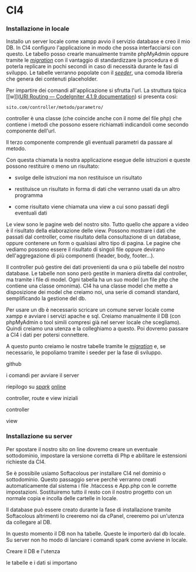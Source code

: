 # CI4

### Installazione in locale

Installo un server locale come xampp avvio il servizio database e creo il mio DB. In CI4 configuro l'applicazione in modo che possa interfacciarsi con questo. Le tabello posso crearle manualmente tramite phpMyAdmin oppure tramite le <u>*migration*</u> con il vantaggio di standardizzare la procedura e di poterla replicare in pochi secondi in caso di necessità durante le fasi di sviluppo. Le tabelle verranno popolate con il <u>*seeder*</u>, una comoda libreria che genera dei contenuti placeholder.

Per impartire dei comandi all'applicazione si sfrutta l'url. La struttura  tipica [[w]]([URI Routing &mdash; CodeIgniter 4.1.9 documentation](https://codeigniter4.github.io/userguide/incoming/routing.html#setting-your-own-routing-rules)) si presenta così: 

```
sito.com/controller/metodo/parametro/
```

controller è una classe (che coincide anche con il nome del file php) che contiene i metodi che possono essere richiamati indicandoli come secondo componente dell'url.

Il terzo componente comprende gli eventuali parametri da passare al metodo.

Con questa chiamata la nostra applicazione esegue delle istruzioni e queste possono restituire o meno un risultato: 

- svolge delle istruzioni ma non restituisce un risultato

- restituisce un risultato in forma di dati che verranno usati da un altro programma

- come risultato viene chiamata una view a cui sono passati degli eventuali dati

Le view sono le pagine web del nostro sito. Tutto quello che appare a video è il risultato della elaborazione delle view. Possono mostrare i dati che passati dal controller, come risultato della consultazione di un database, oppure contenere un form o qualsiasi altro tipo di pagina. Le pagine che vediamo possono essere il risultato di singoli file oppure devirano dell'aggregazione di più componenti (header, body, footer...).

Il controller può gestire dei dati provenienti da una o più tabelle del nostro database. Le tabelle non sono però gestite in maniera diretta dal controller, ma tramite i file di model. Ogni tabella ha un suo model (un file php che contiene una classe omonima). CI4 ha una classe model che mette a disposizione dei model che creiamo noi, una serie di comandi standard, semplificando la gestione del db.

Per usare un db è necessario scricare un comune server locale come xampp e avviare i servizi apache e sql. Creiamo manualmente il DB (con phpMyAdmin o tool simili compresi già nel server locale che scegliamo). Quindi creiamo una utenza e la colleghiamo a questo. Poi dovremo passare a CI4 i dati per potersi connettere.

A questo punto creiamo le nostre tabelle tramite le <u>*migration*</u> e, se necessario, le popoliamo tramite i seeder per la fase di sviluppo.



github

i comandi per avviare il server

riepilogo su <u>*spark*</u> [online](https://onlinewebtutorblog.com/complete-codeigniter-4-spark-cli-tutorial/)

controller, route e view iniziali

controller

view

### Installazione su server

Per spostare il nostro sito on line dovremo creare un eventuale sottodominio, impostare la versione corretta di Php e abilitare le estensioni richieste da CI4. 

Se è possibile usiamo Softacolous per installare CI4 nel dominio o sottodominio. Questo passaggio serve perchè verranno creati automaticamente dal sistema i file .htaccess e App.php con le corrette impostazioni. Sostituiremo tutto il resto con il nostro progetto con un normale copia e incolla delle cartelle in locale. 

Il database può essere creato durante la fase di installazione tramite Softacolous altrimenti lo creeremo noi da cPanel, creeremo poi un'utenza da collegare al DB. 

In questo momento il DB non ha tabelle. Queste le importerò dal db locale. Su server non ho modo di lanciare i comandi spark come avviene in locale.



Creare il DB e l'utenza

le tabelle e i dati si importano
